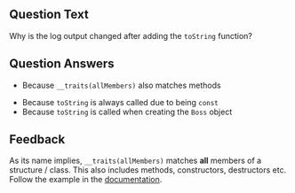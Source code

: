 ## Question Text

Why is the log output changed after adding the `toString` function?

## Question Answers

+ Because `__traits(allMembers)` also matches methods
- Because `toString` is always called due to being `const`
- Because `toString` is called when creating the `Boss` object

## Feedback

As its name implies, `__traits(allMembers)` matches **all** members of a structure / class.
This also includes methods, constructors, destructors etc.
Follow the example in the [documentation](https://dlang.org/spec/traits.html#allMembers).

